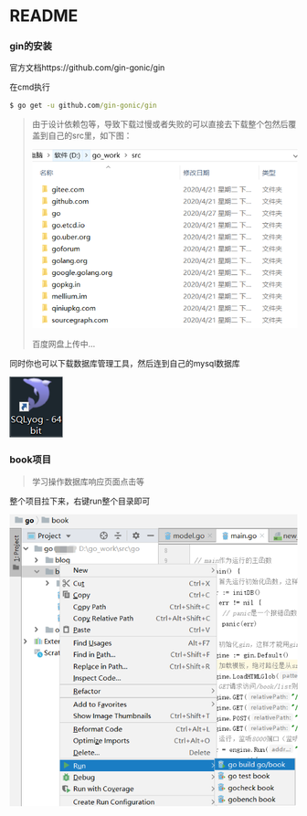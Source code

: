 # README

### gin的安装

官方文档https://github.com/gin-gonic/gin

在cmd执行

~~~cmd
$ go get -u github.com/gin-gonic/gin
~~~

> 由于设计依赖包等，导致下载过慢或者失败的可以直接去下载整个包然后覆盖到自己的src里，如下图：
>
> ![1588054494709](assets/1588054494709.png)
>
> 百度网盘上传中...

同时你也可以下载数据库管理工具，然后连到自己的mysql数据库

![1588054655660](assets/1588054655660.png)

### book项目

> 学习操作数据库响应页面点击等

整个项目拉下来，右键run整个目录即可

![1588055335752](assets/1588055335752.png)